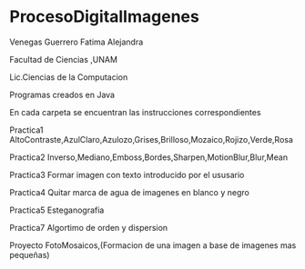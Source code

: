# ProcesoDigitalImagenes
Venegas Guerrero Fatima Alejandra

Facultad de Ciencias ,UNAM

Lic.Ciencias de la Computacion

Programas creados en Java

En cada carpeta se encuentran las instrucciones correspondientes


Practica1       AltoContraste,AzulClaro,Azulozo,Grises,Brilloso,Mozaico,Rojizo,Verde,Rosa

Practica2       Inverso,Mediano,Emboss,Bordes,Sharpen,MotionBlur,Blur,Mean

Practica3       Formar imagen con texto introducido por el ususario

Practica4       Quitar marca de agua de imagenes en blanco y negro

Practica5       Esteganografia

Practica7       Algortimo de orden y dispersion

Proyecto        FotoMosaicos,(Formacion de una imagen a base de imagenes mas pequeñas)
